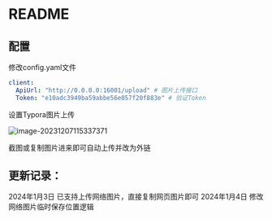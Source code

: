 # README

## 配置
修改config.yaml文件
```yaml
client:
  ApiUrl: "http://0.0.0.0:16001/upload" # 图片上传接口
  Token: "e10adc3949ba59abbe56e057f20f883e" # 验证Token
```
设置Typora图片上传

![image-20231207115337371](http://8.134.193.71:15511/images/c4176a5eeffdf3e1409707288e6304cc.png)

截图或复制图片进来即可自动上传并改为外链


## 更新记录：
2024年1月3日 已支持上传网络图片，直接复制网页图片即可
2024年1月4日 修改网络图片临时保存位置逻辑